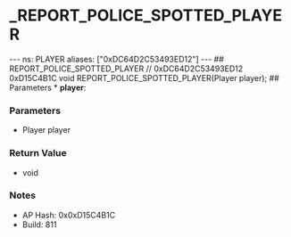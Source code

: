 # _REPORT_POLICE_SPOTTED_PLAYER

--- ns: PLAYER aliases: ["0xDC64D2C53493ED12"] --- ## REPORT_POLICE_SPOTTED_PLAYER  // 0xDC64D2C53493ED12 0xD15C4B1C void REPORT_POLICE_SPOTTED_PLAYER(Player player);  ## Parameters * **player**:

### Parameters
* Player player

### Return Value
* void

### Notes
* AP Hash: 0x0xD15C4B1C
* Build: 811

